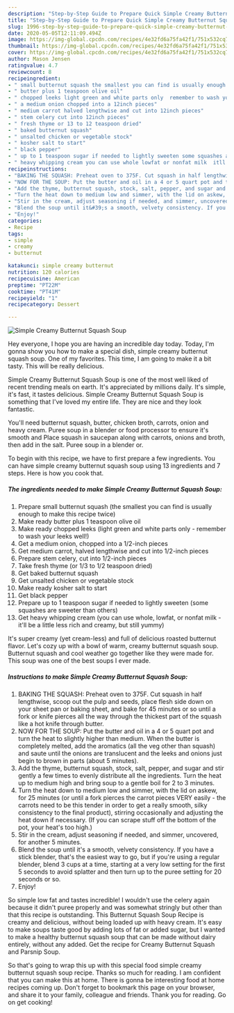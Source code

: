 ```yaml
---
description: "Step-by-Step Guide to Prepare Quick Simple Creamy Butternut Squash Soup"
title: "Step-by-Step Guide to Prepare Quick Simple Creamy Butternut Squash Soup"
slug: 1996-step-by-step-guide-to-prepare-quick-simple-creamy-butternut-squash-soup
date: 2020-05-05T12:11:09.494Z
image: https://img-global.cpcdn.com/recipes/4e32fd6a75fa42f1/751x532cq70/simple-creamy-butternut-squash-soup-recipe-main-photo.jpg
thumbnail: https://img-global.cpcdn.com/recipes/4e32fd6a75fa42f1/751x532cq70/simple-creamy-butternut-squash-soup-recipe-main-photo.jpg
cover: https://img-global.cpcdn.com/recipes/4e32fd6a75fa42f1/751x532cq70/simple-creamy-butternut-squash-soup-recipe-main-photo.jpg
author: Mason Jensen
ratingvalue: 4.7
reviewcount: 8
recipeingredient:
- " small butternut squash the smallest you can find is usually enough to make this recipe twice"
- " butter plus 1 teaspoon olive oil"
- " chopped leeks light green and white parts only  remember to wash your leeks well"
- " a medium onion chopped into a 12inch pieces"
- " medium carrot halved lengthwise and cut into 12inch pieces"
- " stem celery cut into 12inch pieces"
- " fresh thyme or 13 to 12 teaspoon dried"
- " baked butternut squash"
- " unsalted chicken or vegetable stock"
- " kosher salt to start"
- " black pepper"
- " up to 1 teaspoon sugar if needed to lightly sweeten some squashes are sweeter than others"
- " heavy whipping cream you can use whole lowfat or nonfat milk  itll be a little less rich and creamy but still yummy"
recipeinstructions:
- "BAKING THE SQUASH: Preheat oven to 375F. Cut squash in half lengthwise, scoop out the pulp and seeds, place flesh side down on your sheet pan or baking sheet, and bake for 45 minutes or so until a fork or knife pierces all the way through the thickest part of the squash like a hot knife through butter."
- "NOW FOR THE SOUP: Put the butter and oil in a 4 or 5 quart pot and turn the heat to slightly higher than medium. When the butter is completely melted, add the aromatics (all the veg other than squash) and saute until the onions are translucent and the leeks and onions just begin to brown in parts (about 5 minutes)."
- "Add the thyme, butternut squash, stock, salt, pepper, and sugar and stir gently a few times to evenly distribute all the ingredients. Turn the heat up to medium high and bring soup to a gentle boil for 2 to 3 minutes."
- "Turn the heat down to medium low and simmer, with the lid on askew, for 25 minutes (or until a fork pierces the carrot pieces VERY easily - the carrots need to be this tender in order to get a really smooth, silky consistency to the final product), stirring occasionally and adjusting the heat down if necessary. (If you can scrape stuff off the bottom of the pot, your heat&#39;s too high.)"
- "Stir in the cream, adjust seasoning if needed, and simmer, uncovered, for another 5 minutes."
- "Blend the soup until it&#39;s a smooth, velvety consistency. If you have a stick blender, that&#39;s the easiest way to go, but if you&#39;re using a regular blender, blend 3 cups at a time, starting at a very low setting for the first 5 seconds to avoid splatter and then turn up to the puree setting for 20 seconds or so."
- "Enjoy!"
categories:
- Recipe
tags:
- simple
- creamy
- butternut

katakunci: simple creamy butternut 
nutrition: 120 calories
recipecuisine: American
preptime: "PT22M"
cooktime: "PT41M"
recipeyield: "1"
recipecategory: Dessert

---
```



![Simple Creamy Butternut Squash Soup](https://img-global.cpcdn.com/recipes/4e32fd6a75fa42f1/751x532cq70/simple-creamy-butternut-squash-soup-recipe-main-photo.jpg)

Hey everyone, I hope you are having an incredible day today. Today, I'm gonna show you how to make a special dish, simple creamy butternut squash soup. One of my favorites. This time, I am going to make it a bit tasty. This will be really delicious.

Simple Creamy Butternut Squash Soup is one of the most well liked of recent trending meals on earth. It's appreciated by millions daily. It's simple, it's fast, it tastes delicious. Simple Creamy Butternut Squash Soup is something that I've loved my entire life. They are nice and they look fantastic.

You&#39;ll need butternut squash, butter, chicken broth, carrots, onion and heavy cream. Puree soup in a blender or food processor to ensure it&#39;s smooth and Place squash in saucepan along with carrots, onions and broth, then add in the salt. Puree soup in a blender or.


To begin with this recipe, we have to first prepare a few ingredients. You can have simple creamy butternut squash soup using 13 ingredients and 7 steps. Here is how you cook that.

<!--inarticleads1-->

##### The ingredients needed to make Simple Creamy Butternut Squash Soup:

1. Prepare  small butternut squash (the smallest you can find is usually enough to make this recipe twice)
1. Make ready  butter plus 1 teaspoon olive oil
1. Make ready  chopped leeks (light green and white parts only - remember to wash your leeks well!)
1. Get  a medium onion, chopped into a 1/2-inch pieces
1. Get  medium carrot, halved lengthwise and cut into 1/2-inch pieces
1. Prepare  stem celery, cut into 1/2-inch pieces
1. Take  fresh thyme (or 1/3 to 1/2 teaspoon dried)
1. Get  baked butternut squash
1. Get  unsalted chicken or vegetable stock
1. Make ready  kosher salt to start
1. Get  black pepper
1. Prepare  up to 1 teaspoon sugar if needed to lightly sweeten (some squashes are sweeter than others)
1. Get  heavy whipping cream (you can use whole, lowfat, or nonfat milk - it&#39;ll be a little less rich and creamy, but still yummy)


It&#39;s super creamy (yet cream-less) and full of delicious roasted butternut flavor. Let&#39;s cozy up with a bowl of warm, creamy butternut squash soup. Butternut squash and cool weather go together like they were made for. This soup was one of the best soups I ever made. 

<!--inarticleads2-->

##### Instructions to make Simple Creamy Butternut Squash Soup:

1. BAKING THE SQUASH: Preheat oven to 375F. Cut squash in half lengthwise, scoop out the pulp and seeds, place flesh side down on your sheet pan or baking sheet, and bake for 45 minutes or so until a fork or knife pierces all the way through the thickest part of the squash like a hot knife through butter.
1. NOW FOR THE SOUP: Put the butter and oil in a 4 or 5 quart pot and turn the heat to slightly higher than medium. When the butter is completely melted, add the aromatics (all the veg other than squash) and saute until the onions are translucent and the leeks and onions just begin to brown in parts (about 5 minutes).
1. Add the thyme, butternut squash, stock, salt, pepper, and sugar and stir gently a few times to evenly distribute all the ingredients. Turn the heat up to medium high and bring soup to a gentle boil for 2 to 3 minutes.
1. Turn the heat down to medium low and simmer, with the lid on askew, for 25 minutes (or until a fork pierces the carrot pieces VERY easily - the carrots need to be this tender in order to get a really smooth, silky consistency to the final product), stirring occasionally and adjusting the heat down if necessary. (If you can scrape stuff off the bottom of the pot, your heat&#39;s too high.)
1. Stir in the cream, adjust seasoning if needed, and simmer, uncovered, for another 5 minutes.
1. Blend the soup until it&#39;s a smooth, velvety consistency. If you have a stick blender, that&#39;s the easiest way to go, but if you&#39;re using a regular blender, blend 3 cups at a time, starting at a very low setting for the first 5 seconds to avoid splatter and then turn up to the puree setting for 20 seconds or so.
1. Enjoy!


So simple low fat and tastes incredible! I wouldn&#39;t use the celery again because it didn&#39;t puree properly and was somewhat stringly but other than that this recipe is outstanding. This Butternut Squash Soup Recipe is creamy and delicious, without being loaded up with heavy cream. It&#39;s easy to make soups taste good by adding lots of fat or added sugar, but I wanted to make a healthy butternut squash soup that can be made without dairy entirely, without any added. Get the recipe for Creamy Butternut Squash and Parsnip Soup. 

So that's going to wrap this up with this special food simple creamy butternut squash soup recipe. Thanks so much for reading. I am confident that you can make this at home. There is gonna be interesting food at home recipes coming up. Don't forget to bookmark this page on your browser, and share it to your family, colleague and friends. Thank you for reading. Go on get cooking!
